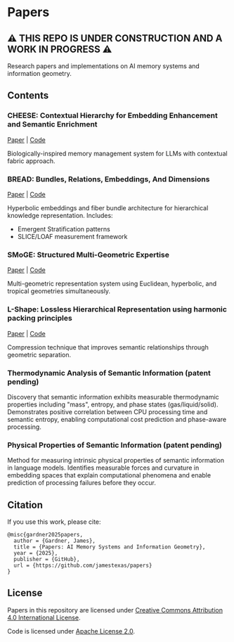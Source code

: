 # Papers

## ⚠️ THIS REPO IS UNDER CONSTRUCTION AND A WORK IN PROGRESS ⚠️
Research papers and implementations on AI memory systems and information geometry.

## Contents

### CHEESE: Contextual Hierarchy for Embedding Enhancement and Semantic Enrichment
[Paper](./cheese/cheese_paper.pdf) | [Code](./cheese/)

Biologically-inspired memory management system for LLMs with contextual fabric approach.


### BREAD: Bundles, Relations, Embeddings, And Dimensions
[Paper](./bread/bread_paper.pdf) | [Code](./bread/)

Hyperbolic embeddings and fiber bundle architecture for hierarchical knowledge representation. Includes:
- Emergent Stratification patterns
- SLICE/LOAF measurement framework

### SMoGE: Structured Multi-Geometric Expertise
[Paper](./smoge/smoge_paper.pdf) | [Code](./smoge/)

Multi-geometric representation system using Euclidean, hyperbolic, and tropical geometries simultaneously.

### L-Shape: Lossless Hierarchical Representation using harmonic packing principles
[Paper](./lshape/lshape_paper.pdf) | [Code](./lshape/)

Compression technique that improves semantic relationships through geometric separation.

### Thermodynamic Analysis of Semantic Information (patent pending)
<!---
[Paper](./thermodynamics/thermodynamics_paper.pdf) | [Code](./thermodynamics/)
-->
Discovery that semantic information exhibits measurable thermodynamic properties including "mass", entropy, and phase states (gas/liquid/solid). Demonstrates positive correlation between CPU processing time and semantic entropy, enabling computational cost prediction and phase-aware processing.

### Physical Properties of Semantic Information (patent pending)
<!---
[Paper](./physical_properties/physical_properties_paper.pdf) | [Code](./physical_properties/)
-->
Method for measuring intrinsic physical properties of semantic information in language models. Identifies measurable forces and curvature in embedding spaces that explain computational phenomena and enable prediction of processing failures before they occur.

## Citation

If you use this work, please cite:
```
@misc{gardner2025papers,
  author = {Gardner, James},
  title = {Papers: AI Memory Systems and Information Geometry},
  year = {2025},
  publisher = {GitHub},
  url = {https://github.com/jamestexas/papers}
}
```

## License

Papers in this repository are licensed under [Creative Commons Attribution 4.0 International License](http://creativecommons.org/licenses/by/4.0/).

Code is licensed under [Apache License 2.0](LICENSE).
